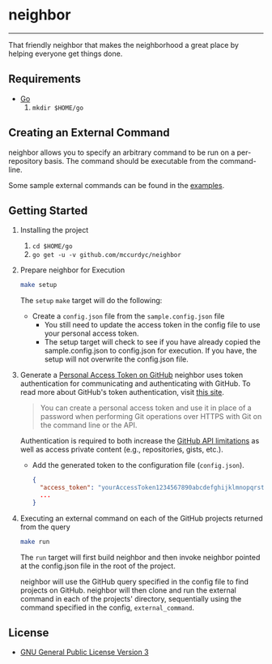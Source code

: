 # neighbor
---

That friendly neighbor that makes the neighborhood a great place by helping everyone
get things done.

## Requirements
+ [Go](https://golang.org/dl/)
    1. `mkdir $HOME/go`

## Creating an External Command
neighbor allows you to specify an arbitrary command to be run on a per-repository basis.
The command should be executable from the command-line.

Some sample external commands can be found in the [examples](./_examples).

## Getting Started
1. Installing the project
    1. `cd $HOME/go`
    2. `go get -u -v github.com/mccurdyc/neighbor`

2. Prepare neighbor for Execution
    ```bash
    make setup
    ```

    The `setup` `make` target will do the following:
    + Create a `config.json` file from the `sample.config.json` file
      + You still need to update the access token in the config file to use your personal access token.
      + The setup target will check to see if you have already copied the sample.config.json to
        config.json for execution. If you have, the setup will not overwrite the config.json file.

3. Generate a [Personal Access Token on GitHub](https://github.com/settings/tokens)
    neighbor uses token authentication for communicating and authenticating with GitHub.
    To read more about GitHub's token authentication, visit [this site](https://help.github.com/articles/creating-a-personal-access-token-for-the-command-line/).

    > You can create a personal access token and use it in place of a password when performing Git operations over HTTPS with Git on the command line or the API.

    Authentication is required to both increase the [GitHub API limitations](https://godoc.org/github.com/google/go-github/github#hdr-Rate_Limiting)
    as well as access private content (e.g., repositories, gists, etc.).

    + Add the generated token to the configuration file (`config.json`).
      ```json
      {
        "access_token": "yourAccessToken1234567890abcdefghijklmnopqrstuvwxyz",
        ...
      }
      ```
4. Executing an external command on each of the GitHub projects returned from the query
    ```bash
    make run
    ```

    The `run` target will first build neighbor and then invoke neighbor pointed
    at the config.json file in the root of the project.

    neighbor will use the GitHub query specified in the config file to find projects
    on GitHub. neighbor will then clone and run the external command in each of the
    projects' directory, sequentially using the command specified in the config, `external_command`.

## License
+ [GNU General Public License Version 3](./LICENSE)
